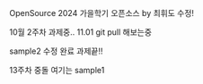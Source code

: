 OpenSource 
2024 가을학기 오픈소스 by 최휘도 수정!

10월 2주차 과제중..
11.01 git pull 해보는중


sample2 수정 완료 과제끝!!

13주차 중돌 여기는 sample1
